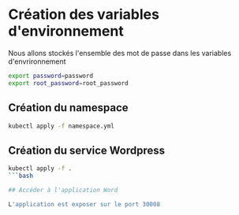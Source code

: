 # Création des variables d'environnement

Nous allons stockés l'ensemble des mot de passe dans les variables d'envrironnement

```bash
export password=password
export root_password=root_password
```

 ## Création du namespace

```bash
kubectl apply -f namespace.yml
```

## Création du service Wordpress

```bash
kubectl apply -f .
```bash

## Accéder à l'application Word

L'application est exposer sur le port 30008
